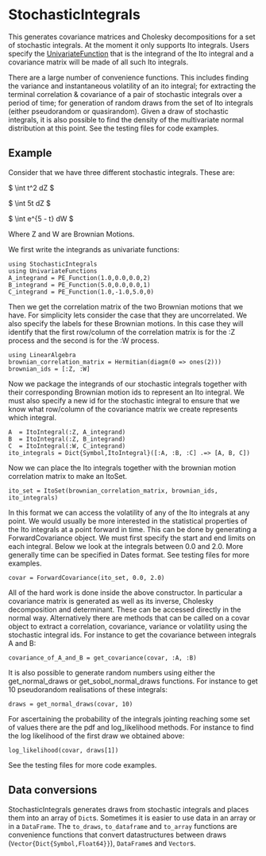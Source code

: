 # StochasticIntegrals

This generates covariance matrices and Cholesky decompositions for a set of stochastic integrals.
At the moment it only supports Ito integrals. Users specify the [UnivariateFunction](https://github.com/s-baumann/UnivariateFunctions.jl) that is the integrand of the Ito integral and a covariance matrix will be made of all such Ito integrals.

There are a large number of convenience functions. This includes finding the variance and instantaneous volatility of an ito integral; for extracting the terminal correlation & covariance of a pair of stochastic integrals over a period of time; for generation of random draws from the set of Ito integrals (either pseudorandom or quasirandom). Given a draw of stochastic integrals, it is also possible to find the density of the multivariate normal distribution at this point. See the testing files for code examples.

## Example

Consider that we have three different stochastic integrals. These are:

$ \int t^2 dZ $

$ \int 5t dZ $

$ \int e^{5 - t} dW $

Where Z and W are Brownian Motions.

We first write the integrands as univariate functions:
```
using StochasticIntegrals
using UnivariateFunctions
A_integrand = PE_Function(1.0,0.0,0.0,2)
B_integrand = PE_Function(5.0,0.0,0.0,1)
C_integrand = PE_Function(1.0,-1.0,5.0,0)
```
Then we get the correlation matrix of the two Brownian motions that we have. For simplicity
lets consider the case that they are uncorrelated. We also specify the labels for these
Brownian motions. In this case they will identify that the first row/column of the correlation
matrix is for the :Z process and the second is for the :W process.
```
using LinearAlgebra
brownian_correlation_matrix = Hermitian(diagm(0 => ones(2)))
brownian_ids = [:Z, :W]
```
Now we package the integrands of our stochastic integrals together with their corresponding
Brownian motion ids to represent an Ito integral. We must also specify a new id for the stochastic
integral to ensure that we know what row/column of the covariance matrix we create represents which
integral.
```
A  = ItoIntegral(:Z, A_integrand)
B  = ItoIntegral(:Z, B_integrand)
C  = ItoIntegral(:W, C_integrand)
ito_integrals = Dict{Symbol,ItoIntegral}([:A, :B, :C] .=> [A, B, C])
```
Now we can place the Ito integrals together with the brownian motion correlation matrix to make an ItoSet.
```
ito_set = ItoSet(brownian_correlation_matrix, brownian_ids, ito_integrals)
```
In this format we can access the volatility of any of the Ito integrals at any point. We would usually be more
interested in the statistical properties of the Ito integrals at a point forward in time. This can be done by
generating a ForwardCovariance object. We must first specify the start and end limits on each integral. Below we
look at the integrals  between 0.0 and 2.0. More generally time can be specified in Dates format. See testing
files for more examples.
```
covar = ForwardCovariance(ito_set, 0.0, 2.0)
```
All of the hard work is done inside the above constructor. In particular a covariance matrix is generated as
well as its inverse, Cholesky decomposition and determinant. These can be accessed directly in the normal way.
Alternatively there are methods that can be called on a covar object to extract a correlation, covariance, variance or volatility using the stochastic integral ids. For instance to get the covariance between integrals A and B:
```
covariance_of_A_and_B = get_covariance(covar, :A, :B)
```
It is also possible to generate random numbers using either the get\_normal\_draws or get\_sobol\_normal\_draws functions. For instance to get 10 pseudorandom realisations of these integrals:
```
draws = get_normal_draws(covar, 10)
```
For ascertaining the probability of the
integrals jointing reaching some set of values there are the pdf and log\_likelihood methods. For instance
to find the log likelihood of the first draw we obtained above:
```
log_likelihood(covar, draws[1])
```
See the testing files for more code examples.

## Data conversions

StochasticIntegrals generates draws from stochastic integrals and places them into an array of `Dict`s. Sometimes it is easier to use data in an array or in a `DataFrame`. The `to_draws`, `to_dataframe` and `to_array` functions are convenience functions that convert datastructures between draws (`Vector{Dict{Symbol,Float64}}`), `DataFrame`s and `Vector`s.
